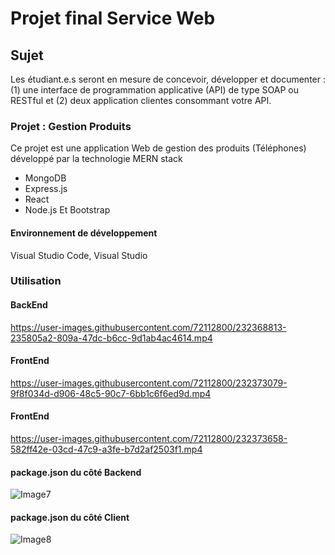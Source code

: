 # Projet final Service Web
## Sujet 

Les étudiant.e.s seront en mesure de concevoir, développer et documenter : 
(1) une interface de programmation applicative (API) de type SOAP ou RESTful et 
(2) deux application clientes consommant votre API.

### Projet :   Gestion Produits

Ce projet est une application Web de gestion des produits (Téléphones) développé par la technologie MERN stack 
- MongoDB 
- Express.js
- React
- Node.js
Et Bootstrap

#### Environnement de développement

Visual Studio Code, Visual Studio

### Utilisation
#### BackEnd
https://user-images.githubusercontent.com/72112800/232368813-235805a2-809a-47dc-b6cc-9d1ab4ac4614.mp4

#### FrontEnd
https://user-images.githubusercontent.com/72112800/232373079-9f8f034d-d906-48c5-90c7-6bb1c6f6ed9d.mp4

#### FrontEnd

https://user-images.githubusercontent.com/72112800/232373658-582ff42e-03cd-47c9-a3fe-b7d2af2503f1.mp4

#### package.json  du côté Backend

![Image7](https://user-images.githubusercontent.com/72112800/232374073-251755e8-5b87-47b1-a0a7-63177f78c336.png)

#### package.json  du côté Client

![Image8](https://user-images.githubusercontent.com/72112800/232374131-040588c5-04c1-4a20-ae50-5b485f00aed7.png)
